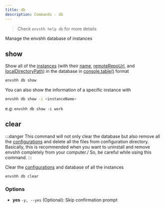 ```yaml
---
title: db
description: Commands - db
---
```


> Check `envshh help db` for more details

Manage the envshh database of instances

## show

Show all of the [instances](/core-concepts/instance) (with their [name](/core-concepts/instance#1-name-of-the-instance), [remoteRepoUrl](2-remote-repository-url), and [localDirectoryPath](http://localhost:4321/core-concepts/instance/#3-local-directory-path)) in the database in [console.table()](https://developer.mozilla.org/en-US/docs/Web/API/console/table) format

```sh
envshh db show
```

You can also show the information of a specific instance with

```sh
envshh db show -i <instanceName>
```

e.g: `envshh db show -i work`


## clear

:::danger
This command will not only clear the database but also remove all the [configurations](/configuration) and delete all the files from configuration directory. Basically, this is recommended when you want to uninstall and remove envshh completely from your computer./ So, be careful while using this command.
:::

Clear the [configurations](/configuration) and database of all the instances

```sh
envshh db clear
```

### Options

- **yes** `-y, --yes` (Optional):
  Skip confirmation prompt

